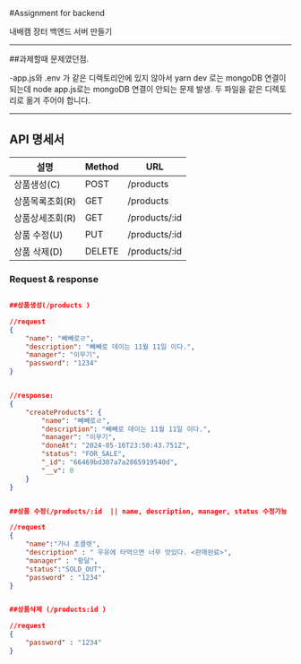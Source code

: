 #Assignment for backend

내배캠 장터 백엔드 서버 만들기

---

##과제할때 문제였던점.

-app.js와 .env 가 같은 디렉토리안에 있지 않아서 yarn dev 로는 mongoDB 연결이 되는데
node app.js로는  mongoDB 연결이 안되는 문제 발생.
두 파일을 같은 디렉토리로 옮겨 주어야 합니다.

---




## API 명세서

| 설명         | Method   |    URL        |
|-------------|----------|---------------|
| 상품생성(C)   | POST     | /products     |
| 상품목록조회(R)| GET      | /products     |
| 상품상세조회(R)| GET      | /products/:id |
| 상품 수정(U)  | PUT      | /products/:id |
| 상품 삭제(D)  | DELETE   | /products/:id |



### Request & response

```json

##상품생성(/products )

//request
{ 
    "name": "빼빼로ㄹ", 
    "description": "빼빼로 데이는 11월 11일 이다.", 
    "manager": "이무기", 
    "password": "1234" 
}


//response:
{
    "createProducts": {
        "name": "빼빼로ㄹ",
        "description": "빼빼로 데이는 11월 11일 이다.",
        "manager": "이무기",
        "doneAt": "2024-05-16T23:50:43.751Z",
        "status": "FOR_SALE",
        "_id": "66469bd307a7a2865919540d",
        "__v": 0
    }
}


##상품 수정(/products/:id  || name, description, manager, status 수정가능 || 이름중복 x)

//request
{
	"name":"가나 초콜렛",
	"description" : " 우유에 타먹으면 너무 맛있다. <판매완료>",
	"manager" : "황달",
	"status":"SOLD_OUT",
	"password" : "1234"
}                           


##상품삭제 (/products:id )

//request
{
	"password" : "1234"
}






